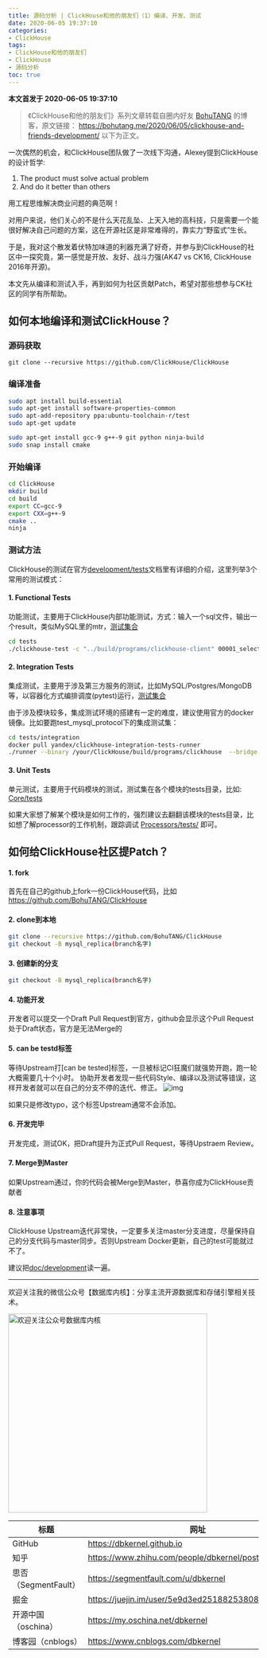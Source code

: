 ```yaml
---
title: 源码分析 | ClickHouse和他的朋友们（1）编译、开发、测试
date: 2020-06-05 19:37:10
categories:
- ClickHouse
tags:
- ClickHouse和他的朋友们
- ClickHouse
- 源码分析
toc: true
---
```


<!-- more -->

**本文首发于 2020-06-05 19:37:10**

>《ClickHouse和他的朋友们》系列文章转载自圈内好友 [BohuTANG](https://bohutang.me/) 的博客，原文链接：
>https://bohutang.me/2020/06/05/clickhouse-and-friends-development/
>以下为正文。

一次偶然的机会，和ClickHouse团队做了一次线下沟通，Alexey提到ClickHouse的设计哲学:

1. The product must solve actual problem
2. And do it better than others

用工程思维解决商业问题的典范啊！

对用户来说，他们关心的不是什么天花乱坠、上天入地的高科技，只是需要一个能很好解决自己问题的方案，这在开源社区是非常难得的，靠实力“野蛮式”生长。

于是，我对这个散发着伏特加味道的利器充满了好奇，并参与到ClickHouse的社区中一探究竟，第一感觉是开放、友好、战斗力强(AK47 vs CK16, ClickHouse 2016年开源)。

本文先从编译和测试入手，再到如何为社区贡献Patch，希望对那些想参与CK社区的同学有所帮助。

## **如何本地编译和测试ClickHouse？**

### **源码获取**

```
git clone --recursive https://github.com/ClickHouse/ClickHouse
```

### **编译准备**

```bash
sudo apt install build-essential
sudo apt-get install software-properties-common
sudo apt-add-repository ppa:ubuntu-toolchain-r/test
sudo apt-get update

sudo apt-get install gcc-9 g++-9 git python ninja-build
sudo snap install cmake
```

### **开始编译**

```bash
cd ClickHouse
mkdir build
cd build
export CC=gcc-9
export CXX=g++-9
cmake ..
ninja
```

### **测试方法**

ClickHouse的测试在官方[development/tests](https://github.com/ClickHouse/ClickHouse/blob/master/docs/en/development/tests.md)文档里有详细的介绍，这里列举3个常用的测试模式：

#### 1. Functional Tests

功能测试，主要用于ClickHouse内部功能测试，方式：输入一个sql文件，输出一个result，类似MySQL里的mtr，[测试集合](https://github.com/ClickHouse/ClickHouse/tree/master/tests/queries)

```bash
cd tests
./clickhouse-test -c "../build/programs/clickhouse-client" 00001_select_1
```

#### 2. Integration Tests

集成测试，主要用于涉及第三方服务的测试，比如MySQL/Postgres/MongoDB等，以容器化方式编排调度(pytest)运行，[测试集合](https://github.com/ClickHouse/ClickHouse/tree/master/tests/integration)

由于涉及模块较多，集成测试环境的搭建有一定的难度，建议使用官方的docker镜像。比如要跑test_mysql_protocol下的集成测试集：

```bash
cd tests/integration
docker pull yandex/clickhouse-integration-tests-runner
./runner --binary /your/ClickHouse/build/programs/clickhouse  --bridge-binary /your/ClickHouse/build/programs/clickhouse-odbc-bridge --configs-dir /your/ClickHouse/programs/server/ 'test_mysql_protocol/test.py::test_java_client -ss -vv'
```

#### 3. Unit Tests

单元测试，主要用于代码模块的测试，测试集在各个模块的tests目录，比如: [Core/tests](https://github.com/ClickHouse/ClickHouse/tree/master/src/Core/tests)

如果大家想了解某个模块是如何工作的，强烈建议去翻翻该模块的tests目录，比如想了解processor的工作机制，跟踪调试 [Processors/tests/](https://github.com/ClickHouse/ClickHouse/blob/master/src/Processors/tests/processors_test.cpp) 即可。

## **如何给ClickHouse社区提Patch？**

#### 1. fork

首先在自己的github上fork一份ClickHouse代码，比如 https://github.com/BohuTANG/ClickHouse

#### 2. clone到本地

```bash
git clone --recursive https://github.com/BohuTANG/ClickHouse
git checkout -B mysql_replica(branch名字)
```

#### 3. 创建新的分支

```bash
git checkout -B mysql_replica(branch名字)
```

#### 4. 功能开发

开发者可以提交一个Draft Pull Request到官方，github会显示这个Pull Request处于Draft状态，官方是无法Merge的

#### 5. can be testd标签

等待Upstream打[can be tested]标签，一旦被标记CI狂魔们就强势开跑，跑一轮大概需要几十个小时。
协助开发者发现一些代码Style、编译以及测试等错误，这样开发者就可以在自己的分支不停的迭代、修正。
![img](github-ck-ci.jpeg)

如果只是修改typo，这个标签Upstream通常不会添加。

#### 6. 开发完毕

开发完成，测试OK，把Draft提升为正式Pull Request，等待Upstraem Review。

#### 7. Merge到Master

如果Upstream通过，你的代码会被Merge到Master，恭喜你成为ClickHouse贡献者

#### 8. 注意事项

ClickHouse Upstream迭代非常快，一定要多关注master分支进度，尽量保持自己的分支代码与master同步。否则Upstream Docker更新，自己的test可能就过不了。

建议把[doc/development](https://github.com/ClickHouse/ClickHouse/tree/master/docs/en/development)读一遍。

----

欢迎关注我的微信公众号【数据库内核】：分享主流开源数据库和存储引擎相关技术。

<img src="https://dbkernel-1306518848.cos.ap-beijing.myqcloud.com/wechat/my-wechat-official-account.png" width="400" height="400" alt="欢迎关注公众号数据库内核" align="center"/>

| 标题                 | 网址                                                  |
| -------------------- | ----------------------------------------------------- |
| GitHub               | https://dbkernel.github.io                            |
| 知乎                 | https://www.zhihu.com/people/dbkernel/posts           |
| 思否（SegmentFault） | https://segmentfault.com/u/dbkernel                   |
| 掘金                 | https://juejin.im/user/5e9d3ed251882538083fed1f/posts |
| 开源中国（oschina）  | https://my.oschina.net/dbkernel                       |
| 博客园（cnblogs）    | https://www.cnblogs.com/dbkernel                      |
